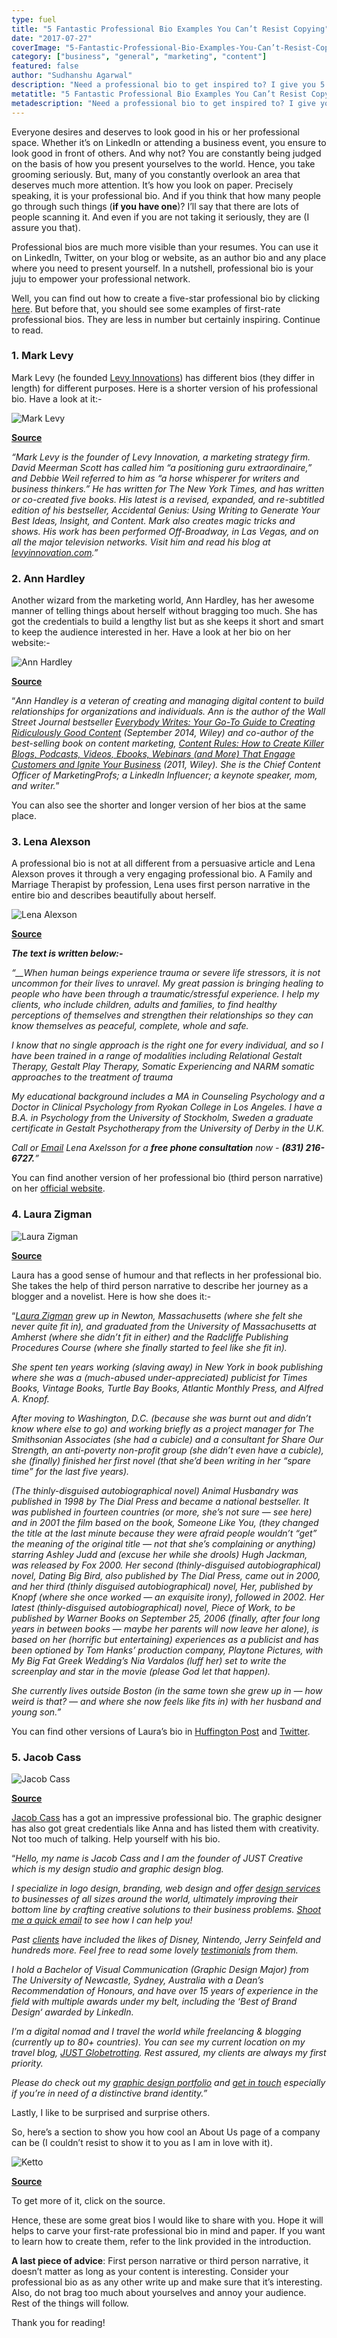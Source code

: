 ```yaml
---
type: fuel
title: "5 Fantastic Professional Bio Examples You Can’t Resist Copying"
date: "2017-07-27"
coverImage: "5-Fantastic-Professional-Bio-Examples-You-Can’t-Resist-Copying-300x169.jpg"
category: ["business", "general", "marketing", "content"]
featured: false
author: "Sudhanshu Agarwal"
description: "Need a professional bio to get inspired to? I give you 5 such professional bio examples that you can't resist stealing. Read on and check it yourself."
metatitle: "5 Fantastic Professional Bio Examples You Can’t Resist Copying"
metadescription: "Need a professional bio to get inspired to? I give you 5 such professional bio examples that you can't resist stealing. Read on and check it yourself."
---
```


Everyone desires and deserves to look good in his or her professional space. Whether it’s on LinkedIn or attending a business event, you ensure to look good in front of others. And why not? You are constantly being judged on the basis of how you present yourselves to the world. Hence, you take grooming seriously. But, many of you constantly overlook an area that deserves much more attention. It’s how you look on paper. Precisely speaking, it is your professional bio. And if you think that how many people go through such things (**if you have one**)? I’ll say that there are lots of people scanning it. And even if you are not taking it seriously, they are (I assure you that).

Professional bios are much more visible than your resumes. You can use it on LinkedIn, Twitter, on your blog or website, as an author bio and any place where you need to present yourself. In a nutshell, professional bio is your juju to empower your professional network.

Well, you can find out how to create a five-star professional bio by clicking [here](https://www.loginradius.com/fuel/how-to-write-professional-bio-with-examples/). But before that, you should see some examples of first-rate professional bios. They are less in number but certainly inspiring. Continue to read.

### **1\. Mark Levy**

Mark Levy (he founded [Levy Innovations](http://www.levyinnovation.com/about/)) has different bios (they differ in length) for different purposes. Here is a shorter version of his professional bio. Have a look at it:-

![Mark Levy](Mark-Levy-207x300.jpg?ver=1553881376?ver=1553881376)

**[Source](http://www.levyinnovation.com/about/)**

_“Mark Levy is the founder of Levy Innovation, a marketing strategy firm. David Meerman Scott has called him “a positioning guru extraordinaire,” and Debbie Weil referred to him as “a horse whisperer for writers and business thinkers.” He has written for The New York Times, and has written or co-created five books. His latest is a revised, expanded, and re-subtitled edition of his bestseller, Accidental Genius: Using Writing to Generate Your Best Ideas, Insight, and Content. Mark also creates magic tricks and shows. His work has been performed Off-Broadway, in Las Vegas, and on all the major television networks. Visit him and read his blog at_ [_levyinnovation.com_](http://www.levyinnovation.com/)_.”_

### **2\. Ann Hardley**

Another wizard from the marketing world, Ann Hardley, has her awesome manner of telling things about herself without bragging too much. She has got the credentials to build a lengthy list but as she keeps it short and smart to keep the audience interested in her. Have a look at her bio on her website:-

![Ann Hardley](Ann-Hardley-300x218.jpeg?ver=1553881376?ver=1553881376)

[**Source**](http://www.annhandley.com/about/)

“_Ann Handley is a veteran of creating and managing digital content to build relationships for organizations and individuals. Ann is the author of the Wall Street Journal bestseller_ [_Everybody Writes: Your Go-To Guide to Creating Ridiculously Good Content_](http://bit.ly/EverybodyWrites) _(September 2014, Wiley) and co-author of the best-selling book on content marketing,_ [_Content Rules: How to Create Killer Blogs, Podcasts, Videos, Ebooks, Webinars (and More) That Engage Customers and Ignite Your Business_](http://www.amazon.com/gp/product/1118232607/ref=as_li_ss_tl?ie=UTF8&tag=annarchy-20&linkCode=as2&camp=1789&creative=390957&creativeASIN=1118232607) _(2011, Wiley). She is the Chief Content Officer of MarketingProfs; a LinkedIn Influencer; a keynote speaker, mom, and writer._”

You can also see the shorter and longer version of her bios at the same place.

### **3\. Lena Alexson**

A professional bio is not at all different from a persuasive article and Lena Alexson proves it through a very engaging professional bio. A Family and Marriage Therapist by profession, Lena uses first person narrative in the entire bio and describes beautifully about herself.

![Lena Alexson](Lena-Alexson.png?ver=1553881376?ver=1553881376)

[**Source**](https://therapists.psychologytoday.com/rms/name/Lena_Axelsson_PsyD,LMFT_Santa+Cruz_California_89644)

**_The text is written below:-_**

_“\_\_When human beings experience trauma or severe life stressors, it is not uncommon for their lives to unravel. My great passion is bringing healing to people who have been through a traumatic/stressful experience. I help my clients, who include children, adults and families, to find healthy perceptions of themselves and strengthen their relationships so they can know themselves as peaceful, complete, whole and safe._

_I know that no single approach is the right one for every individual, and so I have been trained in a range of modalities including Relational Gestalt Therapy, Gestalt Play Therapy, Somatic Experiencing and NARM somatic approaches to the treatment of trauma_

_My educational background includes a MA in Counseling Psychology and a Doctor in Clinical Psychology from Ryokan College in Los Angeles. I have a B.A. in Psychology from the University of Stockholm, Sweden a graduate certificate in Gestalt Psychotherapy from the University of Derby in the U.K._

_Call or_ [_Email_](https://therapists.psychologytoday.com/rms/name/Lena_Axelsson_PsyD,LMFT_Santa+Cruz_California_89644#) _Lena Axelsson for a_ **_free phone consultation_** _now -_ **_(831) 216-6727._**_”_

You can find another version of her professional bio (third person narrative) on her [official website](http://www.axelssonlena.com/About-Lena.html).

### **4\. Laura Zigman**

![Laura Zigman](Laura-Zigman-300x200.jpeg?ver=1553881376?ver=1553881376)

**[Source](http://www.zocalopublicsquare.org/2009/01/23/laura-zigman/personalities/in-the-green-room/)**

Laura has a good sense of humour and that reflects in her professional bio. She takes the help of third person narrative to describe her journey as a blogger and a novelist. Here is how she does it:-

“[_Laura Zigman_](https://laurazigman.wordpress.com/life-story/) _grew up in Newton, Massachusetts (where she felt she never quite fit in), and graduated from the University of Massachusetts at Amherst (where she didn’t fit in either) and the Radcliffe Publishing Procedures Course (where she finally started to feel like she fit in)._

_She spent ten years working (slaving away) in New York in book publishing where she was a (much-abused under-appreciated) publicist for Times Books, Vintage Books, Turtle Bay Books, Atlantic Monthly Press, and Alfred A. Knopf._

_After moving to Washington, D.C. (because she was burnt out and didn’t know where else to go) and working briefly as a project manager for The Smithsonian Associates (she had a cubicle) and a consultant for Share Our Strength, an anti-poverty non-profit group (she didn’t even have a cubicle), she (finally) finished her first novel (that she’d been writing in her “spare time” for the last five years)._

_(The thinly-disguised autobiographical novel) Animal Husbandry was published in 1998 by The Dial Press and became a national bestseller. It was published in fourteen countries (or more, she’s not sure — see here) and in 2001 the film based on the book, Someone Like You, (they changed the title at the last minute because they were afraid people wouldn’t “get” the meaning of the original title — not that she’s complaining or anything) starring Ashley Judd and (excuse her while she drools) Hugh Jackman, was released by Fox 2000. Her second (thinly-disguised autobiographical) novel, Dating Big Bird, also published by The Dial Press, came out in 2000, and her third (thinly disguised autobiographical) novel, Her, published by Knopf (where she once worked — an exquisite irony), followed in 2002. Her latest (thinly-disguised autobiographical) novel, Piece of Work, to be published by Warner Books on September 25, 2006 (finally, after four long years in between books — maybe her parents will now leave her alone), is based on her (horrific but entertaining) experiences as a publicist and has been optioned by Tom Hanks’ production company, Playtone Pictures, with My Big Fat Greek Wedding’s Nia Vardalos (luff her) set to write the screenplay and star in the movie (please God let that happen)._

_She currently lives outside Boston (in the same town she grew up in — how weird is that? — and where she now feels like fits in) with her husband and young son.”_

You can find other versions of Laura’s bio in [Huffington Post](http://www.huffingtonpost.com/author/laura-zigman) and [Twitter](https://twitter.com/laurazigman?lang=en).

### **5\. Jacob Cass**

![Jacob Cass](Jacob-Cass-300x157.png?ver=1553881376?ver=1553881376)

**[Source](http://justcreative.com/about/)**

[Jacob Cass](http://justcreative.com/about/) has a got an impressive professional bio. The graphic designer has also got great credentials like Anna and has listed them with creativity. Not too much of talking. Help yourself with his bio.

“_Hello, my name is Jacob Cass and I am the founder of JUST Creative which is my design studio and graphic design blog._

_I specialize in logo design, branding, web design and offer_ [_design services_](http://justcreative.com/hire-me/) _to businesses of all sizes around the world, ultimately improving their bottom line by crafting creative solutions to their business problems._ [_Shoot me a quick email_](http://justcreative.com/contact-me/) _to see how I can help you!_

_Past_ [_clients_](http://justcreative.com/hire-me/clients/) _have included the likes of Disney, Nintendo, Jerry Seinfeld and hundreds more. Feel free to read some lovely_ [_testimonials_](http://justcreative.com/hire-me/testimonials/) _from them._

_I hold a Bachelor of Visual Communication (Graphic Design Major) from The University of Newcastle, Sydney, Australia with a Dean’s Recommendation of Honours, and have over 15 years of experience in the field with multiple awards under my belt, including the ‘Best of Brand Design‘ awarded by LinkedIn._

_I’m a digital nomad and I travel the world while freelancing & blogging (currently up to 80+ countries). You can see my current location on my travel blog,_ [_JUST Globetrotting_](http://justglobetrotting.com/)_. Rest assured, my clients are always my first priority._

_Please do check out my_ [_graphic design portfolio_](http://justcreative.com/portfolio/) _and_ [_get in touch_](http://justcreative.com/contact-me/) _especially if you’re in need of a distinctive brand identity.”_

Lastly, I like to be surprised and surprise others.

So, here’s a section to show you how cool an About Us page of a company can be (I couldn’t resist to show it to you as I am in love with it).

![Ketto](Ketto-1024x503.png?ver=1553881376?ver=1553881376)

**[Source](https://www.ketto.org/about/about-us.php)**

To get more of it, click on the source.

Hence, these are some great bios I would like to share with you. Hope it will helps to carve your first-rate professional bio in mind and paper. If you want to learn how to create them, refer to the link provided in the introduction.

**A last piece of advice**: First person narrative or third person narrative, it doesn’t matter as long as your content is interesting. Consider your professional bio as as any other write up and make sure that it’s interesting. Also, do not brag too much about yourselves and annoy your audience. Rest of the things will follow.

Thank you for reading!

